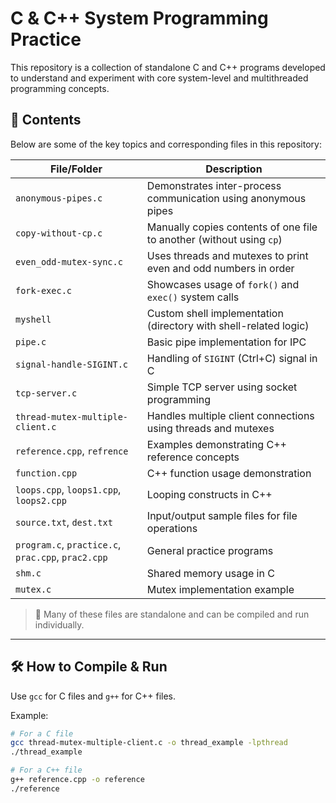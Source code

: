 # C & C++ System Programming Practice

This repository is a collection of standalone C and C++ programs developed to understand and experiment with core system-level and multithreaded programming concepts.

## 📂 Contents

Below are some of the key topics and corresponding files in this repository:

| File/Folder                        | Description |
|-----------------------------------|-------------|
| `anonymous-pipes.c`               | Demonstrates inter-process communication using anonymous pipes |
| `copy-without-cp.c`               | Manually copies contents of one file to another (without using `cp`) |
| `even_odd-mutex-sync.c`          | Uses threads and mutexes to print even and odd numbers in order |
| `fork-exec.c`                     | Showcases usage of `fork()` and `exec()` system calls |
| `myshell`                         | Custom shell implementation (directory with shell-related logic) |
| `pipe.c`                          | Basic pipe implementation for IPC |
| `signal-handle-SIGINT.c`         | Handling of `SIGINT` (Ctrl+C) signal in C |
| `tcp-server.c`                    | Simple TCP server using socket programming |
| `thread-mutex-multiple-client.c` | Handles multiple client connections using threads and mutexes |
| `reference.cpp`, `refrence`      | Examples demonstrating C++ reference concepts |
| `function.cpp`                   | C++ function usage demonstration |
| `loops.cpp`, `loops1.cpp`, `loops2.cpp` | Looping constructs in C++ |
| `source.txt`, `dest.txt`         | Input/output sample files for file operations |
| `program.c`, `practice.c`, `prac.cpp`, `prac2.cpp` | General practice programs |
| `shm.c`                           | Shared memory usage in C |
| `mutex.c`                         | Mutex implementation example |

> 📝 Many of these files are standalone and can be compiled and run individually.

---

## 🛠️ How to Compile & Run

Use `gcc` for C files and `g++` for C++ files.

Example:

```bash
# For a C file
gcc thread-mutex-multiple-client.c -o thread_example -lpthread
./thread_example

# For a C++ file
g++ reference.cpp -o reference
./reference
